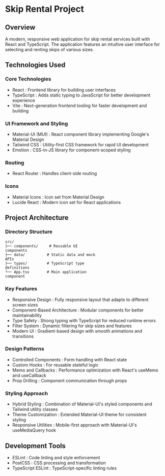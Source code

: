 # Skip Rental Project
## Overview
A modern, responsive web application for skip rental services built with React and TypeScript. The application features an intuitive user interface for selecting and renting skips of various sizes.

## Technologies Used
### Core Technologies
- React : Frontend library for building user interfaces
- TypeScript : Adds static typing to JavaScript for better development experience
- Vite : Next-generation frontend tooling for faster development and building
### UI Framework and Styling
- Material-UI (MUI) : React component library implementing Google's Material Design
- Tailwind CSS : Utility-first CSS framework for rapid UI development
- Emotion : CSS-in-JS library for component-scoped styling
### Routing
- React Router : Handles client-side routing
### Icons
- Material Icons : Icon set from Material Design
- Lucide React : Modern icon set for React applications
## Project Architecture
### Directory Structure
```
src/
├── components/     # Reusable UI 
components
├── data/          # Static data and mock 
APIs
├── types/         # TypeScript type 
definitions
└── App.tsx        # Main application 
component
```
### Key Features
- Responsive Design : Fully responsive layout that adapts to different screen sizes
- Component-Based Architecture : Modular components for better maintainability
- Type Safety : Strong typing with TypeScript for reduced runtime errors
- Filter System : Dynamic filtering for skip sizes and features
- Modern UI : Gradient-based design with smooth animations and transitions
### Design Patterns
- Controlled Components : Form handling with React state
- Custom Hooks : For reusable stateful logic
- Memo and Callbacks : Performance optimization with React's useMemo and useCallback
- Prop Drilling : Component communication through props
### Styling Approach
- Hybrid Styling : Combination of Material-UI's styled components and Tailwind utility classes
- Theme Customization : Extended Material-UI theme for consistent styling
- Responsive Utilities : Mobile-first approach with Material-UI's useMediaQuery hook
## Development Tools
- ESLint : Code linting and style enforcement
- PostCSS : CSS processing and transformation
- TypeScript ESLint : TypeScript-specific linting rules